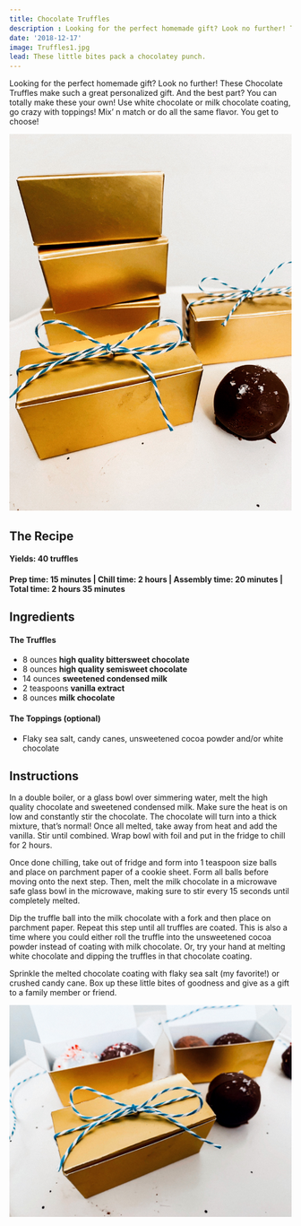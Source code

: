 ```yaml
---
title: Chocolate Truffles
description : Looking for the perfect homemade gift? Look no further! These Chocolate Truffles make such a great personalized gift. Mix’ n match or do all the same flavor! 
date: '2018-12-17'
image: Truffles1.jpg
lead: These little bites pack a chocolatey punch. 
---
```

Looking for the perfect homemade gift? Look no further! These Chocolate Truffles make such a great personalized gift. And the best part? You can totally make these your own! Use white chocolate or milk chocolate coating, go crazy with toppings! Mix’ n match or do all the same flavor. You get to choose!

![](Truffles2.jpg) 

## The Recipe

#### Yields: 40 truffles

#### Prep time: 15 minutes | Chill time: 2 hours | Assembly time: 20 minutes | Total time: 2 hours 35 minutes

## Ingredients
#### The Truffles
- 8 ounces **high quality bittersweet chocolate**
- 8 ounces **high quality semisweet chocolate**
- 14 ounces **sweetened condensed milk**
- 2 teaspoons **vanilla extract**
- 8 ounces **milk chocolate** 

#### The Toppings (optional)
- Flaky sea salt, candy canes, unsweetened cocoa powder and/or white chocolate

## Instructions

In a double boiler, or a glass bowl over simmering water, melt the high quality chocolate and sweetened condensed milk. Make sure the heat is on low and constantly stir the chocolate. The chocolate will turn into a thick mixture, that’s normal! Once all melted, take away from heat and add the vanilla. Stir until combined. Wrap bowl with foil and put in the fridge to chill for 2 hours. 

Once done chilling, take out of fridge and form into 1 teaspoon size balls and place on parchment paper of a cookie sheet. Form all balls before moving onto the next step. Then, melt the milk chocolate in a microwave safe glass bowl in the microwave, making sure to stir every 15 seconds until completely melted. 

Dip the truffle ball into the milk chocolate with a fork and then place on parchment paper. Repeat this step until all truffles are coated. This is also a time where you could either roll the truffle into the unsweetened cocoa powder instead of coating with milk chocolate. Or, try your hand at melting white chocolate and dipping the truffles in that chocolate coating.

Sprinkle the melted chocolate coating with flaky sea salt (my favorite!) or crushed candy cane. 
Box up these little bites of goodness and give as a gift to a family member or friend.  

![](Truffles3.jpg)

